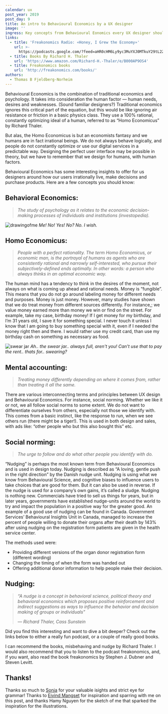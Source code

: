 ```yaml
---
calendar: ux
post_year: 2019
post_day: 9
title: An intro to Behavioural Economics by a UX designer
image: ''
ingress: Key concepts from Behavioural Eonomics every UX designer should know
links:
  - title: 'Freakonomics Radio: «Honey, I Grew the Economy»'
    url: >-
      https://podcasts.google.com/?feed=aHR0cHM6Ly9yc3MuYXJ0MTkuY29tL2ZyZWFrb25vbWljcy1yYWRpbw&episode=Z2lkOi8vYXJ0MTktZXBpc29kZS1sb2NhdG9yL1YwLzR1akdfbEd6T3Z0NGpFMlpGTENXWnpFUzJvQ1U0WmFWNTJ1eFJleURBUm8&hl=no&ved=2ahUKEwiigtHa6KDmAhWPk4sKHZxnAroQieUEegQIARAE&ep=6&at=1575628337288
  - title: Books By Richard H. Thaler
    url: 'https://www.amazon.com/Richard-H.-Thaler/e/B000AP9OS4'
  - title: Freakonomics books
    url: 'http://freakonomics.com/books/'
authors:
  - Thomas B Fjeldberg-Norheim
---
```

Behavioural Economics is the combination of traditional economics and psychology. It takes into consideration the human factor — human needs, desires and weaknesses. (Sound familiar designers?) Traditional economics ignores this critical part of the equation, but this would be like ignoring air resistance or friction in a basic physics class. They use a 100% rational, constantly optimizing ideal of a human, referred to as “Homo Economicus” by Richard Thaler.

But alas, the Homo Economicus is but an economists fantasy and we humans are in fact irrational beings. We do not always behave logically, and people do not constantly optimize or use our digital services in a predictable way. Designing the perfect user interface may be possible in theory, but we have to remember that we design for humans, with human factors.

Behavioural Economics has some interesting insights to offer for us designers around how our users irrationally live, make decisions and purchase products. Here are a few concepts you should know:

## Behavioral Economics:

> _The study of psychology as it relates to the economic decision-making processes of individuals and institutions (investopedia)._

![drawingofme](https://i.ibb.co/BGs8vdy/thomas2.gif)
_Me! No! Yes! No? No. I wish._

## Homo Economicus:

> _People with a perfect rationality. The term Homo Economicus, or economic man, is the portrayal of humans as agents who are consistently rational and narrowly self-interested, who pursue their subjectively-defined ends optimally. In other words: a person who always thinks in an optimal economic way._

The human mind has a tendency to think in the desires of the moment, not always on what is coming up ahead and rational needs. Money is “fungible”. This means that you do not go around labeling money for different needs and purposes. Money is just money. However, many studies have shown that we do treat money from different sources differently. For instance,; we value money earned more than money we win or find on the street. For example, take my case, birthday money! If I get money for my birthday, and I’m 31 years old, I save it for something special. I never touch it unless I know that I am going to buy something special with it, even if I needed the money right then and there. I would rather use my credit card, than use my birthday cash on something as necessary as food.

![swear jar](https://i.ibb.co/Bs5CYVY/thomas2.png)
_Ah.. the swear jar.. always full, aren't you! Can’t use that to pay the rent.. thats for.. swearing?_

## Mental accounting:

> _Treating money differently depending on where it comes from, rather than treating it all the same._

There are various interconnecting terms and principles between UX design and Behavioural Economics. For instance, social norming. Whether we like it or not, we all follow social norms to some extent. We do not want to differentiate ourselves from others, especially not those we identify with. This comes from a basic instinct, like the response to run, when we see others run (there might be a tiger!). This is used in both design and sales, with ads like: “other people who but this also bought this” etc.

## Social norming:

> _The urge to follow and do what other people you identify with do._

“Nudging” is perhaps the most known term from Behavioural Economics and is used in design today. Nudging is described as “A loving, gentle push in the right direction” by the Danish nudge unit. Nudging is using what we know from Behavioural Science, and cognitive biases to influence users to take choices that are good for them. But it can also be used in reverse. If the nudge is used for a company’s own gains, it’s called a sludge. Nudging is nothing new. Commercials have tried to sell us things for years, but in later years, governments have established nudge-units around the world to try and impact the population in a positive way for the greater good. An example of a good use of nudging can be found in Canada. Government Services’ Behavioural Insights Unit in Canada, managed to increase the percent of people willing to donate their organs after their death by 143% after using nudging on the registration form patients are given in the health service center.

The methods used were:

* Providing different versions of the organ donor registration form (different wording)
* Changing the timing of when the form was handed out
* Offering additional donor information to help people make their decision.

## Nudging:

> _“A nudge is a concept in behavioral science, political theory and behavioral economics which proposes positive reinforcement and indirect suggestions as ways to influence the behavior and decision making of groups or individuals”_
>
>  _— Richard Thaler, Cass Sunstein_

Did you find this interesting and want to dive a bit deeper? Check out the links below to either a really fun podcast, or a couple of really good books.

I can recommend the books, misbehaving and nudge by Richard Thaler. I would also recommend that you to listen to the podcast freakonomics, and, if you want, also read the book freakonomics by Stephen J. Dubner and Steven Levitt.

## Thanks!

Thanks so much to [Sonja](https://medium.com/@kaeuph) for your valuable isights and strict eye for grammar! Thanks to [Eivind Mangset](https://medium.com/@eivindmangset) for inspiration and sparring with me on this post, and thanks Hamy Nguyen for the sketch of me that sparked the inspiration for the illustrations.
